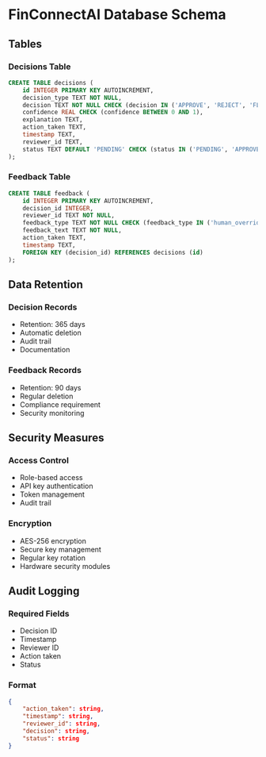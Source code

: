 # FinConnectAI Database Schema

## Tables

### Decisions Table
```sql
CREATE TABLE decisions (
    id INTEGER PRIMARY KEY AUTOINCREMENT,
    decision_type TEXT NOT NULL,
    decision TEXT NOT NULL CHECK (decision IN ('APPROVE', 'REJECT', 'FLAG', 'ERROR')),
    confidence REAL CHECK (confidence BETWEEN 0 AND 1),
    explanation TEXT,
    action_taken TEXT,
    timestamp TEXT,
    reviewer_id TEXT,
    status TEXT DEFAULT 'PENDING' CHECK (status IN ('PENDING', 'APPROVED', 'REJECTED', 'FLAGGED'))
);
```

### Feedback Table
```sql
CREATE TABLE feedback (
    id INTEGER PRIMARY KEY AUTOINCREMENT,
    decision_id INTEGER,
    reviewer_id TEXT NOT NULL,
    feedback_type TEXT NOT NULL CHECK (feedback_type IN ('human_override', 'system_error', 'clarification')),
    feedback_text TEXT NOT NULL,
    action_taken TEXT,
    timestamp TEXT,
    FOREIGN KEY (decision_id) REFERENCES decisions (id)
);
```

## Data Retention

### Decision Records
- Retention: 365 days
- Automatic deletion
- Audit trail
- Documentation

### Feedback Records
- Retention: 90 days
- Regular deletion
- Compliance requirement
- Security monitoring

## Security Measures

### Access Control
- Role-based access
- API key authentication
- Token management
- Audit trail

### Encryption
- AES-256 encryption
- Secure key management
- Regular key rotation
- Hardware security modules

## Audit Logging

### Required Fields
- Decision ID
- Timestamp
- Reviewer ID
- Action taken
- Status

### Format
```json
{
    "action_taken": string,
    "timestamp": string,
    "reviewer_id": string,
    "decision": string,
    "status": string
}
```
